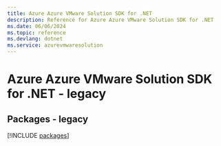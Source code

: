 ```yaml
---
title: Azure Azure VMware Solution SDK for .NET
description: Reference for Azure Azure VMware Solution SDK for .NET
ms.date: 06/06/2024
ms.topic: reference
ms.devlang: dotnet
ms.service: azurevmwaresolution
---
```

# Azure Azure VMware Solution SDK for .NET - legacy
## Packages - legacy
[!INCLUDE [packages](azure-vmware-solution-index.md)]